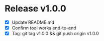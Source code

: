 # Release v1.0.0

- [x] Update README.md
- [x] Confirm tool works end-to-end
- [x] Tag: git tag v1.0.0 && git push origin v1.0.0
